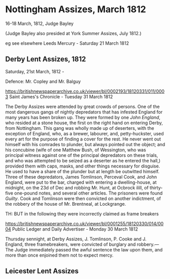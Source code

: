 # Nottingham Assizes, March 1812


16-18 March, 1812, Judge Bayley 

(Judge Bayley also presided at York Summer Assizes, July 1812.)

eg see elsewhere Leeds Mercury - Saturday 21 March 1812



## Derby Lent Assizes, 1812

Saturday, 21st March, 1812 - 


Defence: Mr. Copley and Mr. Balguy

https://britishnewspaperarchive.co.uk/viewer/bl/0002193/18120331/011/0003
Saint James's Chronicle - Tuesday 31 March 1812

The Derby Assizes were attended by great crowds of persons. One of the most dangerous gangs of nightly depredators that has infested England for many years has been broken up. They were formed by one *John England*, who resided at a stone house, the first on the right hand on entering Derby, from Nottingham. This gang was wholly made up of deserters, with the exception of England, who, as a brewer, labourer, and, petty-huckster, used every art for the purpose of finding a cover for the rest. He never went out himself with his comrades to plunder, but always pointed out the object; and his concubine (wife of one Matthew Bush, of Wessington, who was principal witness against one of the principal depredators on these trials, and who was attempted to be seized as a deserter as he entered the hall,) provided them with caps, masks, and other things necessary for disguise. He used to have a share of the plunder but at length be outwitted himself. Three of these depredators, James Tomlinson, Perceval Cook, and John England, were put to the bar, charged with entering a dwelling-house, at midnight, on the 23d of Dec and robbing Mr. Hunt, at Ocbrock ilill, of thirty-five one-pound notes, and several other articles. The prisoners were found *Guilty*. Cook and Tomlinson were then convicted on another indictment, of the robbery of the house of Mr. Brentneal, at Lockgrange.


TH: BUT in the following they were incorrectly claimed as frame breakers

https://britishnewspaperarchive.co.uk/viewer/bl/0001255/18120330/014/0004
Public Ledger and Daily Advertiser - Monday 30 March 1812

Thursday sennight, at Derby Assizes, J. Tomlinson, P. Cooke and J. England, three framebreakers, were convicted of burglary and robbery.— The Judge immediately passed the awful sentence the law upon them, and more than once enjoined them not to expect mercy.

## Leicester Lent Assizes
